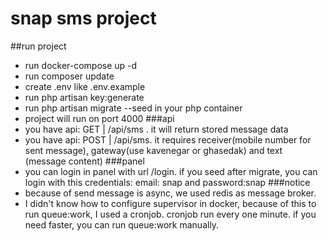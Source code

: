 # snap sms project

##run project
- run docker-compose up -d
- run composer update
- create .env like .env.example
- run php artisan key:generate
- run php artisan migrate --seed in your php container
- project will run on port 4000
###api
- you have api: GET  | /api/sms . it will return stored message data
- you have api: POST | /api/sms. it requires receiver(mobile number for sent message), gateway(use kavenegar or ghasedak) and text (message content)
###panel
- you can login in panel with url /login. if you seed after migrate, you can login with this credentials: email: snap and password:snap
###notice
- because of send message is async, we used redis as message broker.
- I didn't know how to configure supervisor in docker, because of this to run queue:work, I used a cronjob. cronjob  run every one minute. if you need faster, you can run queue:work manually.
